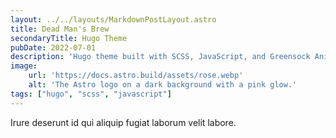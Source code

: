 ```yaml
---
layout: ../../layouts/MarkdownPostLayout.astro
title: Dead Man's Brew
secondaryTitle: Hugo Theme
pubDate: 2022-07-01
description: 'Hugo theme built with SCSS, JavaScript, and Greensock Animation Platform.'
image:
    url: 'https://docs.astro.build/assets/rose.webp'
    alt: 'The Astro logo on a dark background with a pink glow.'
tags: ["hugo", "scss", "javascript"]
---
```


Irure deserunt id qui aliquip fugiat laborum velit labore.